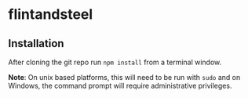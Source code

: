 # flintandsteel

## Installation

After cloning the git repo run `npm install` from a terminal window.

**Note**: On unix based platforms, this will need to be run with `sudo` and on Windows, the command prompt will require administrative privileges. 